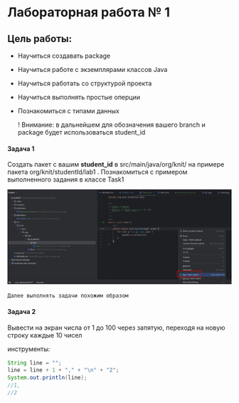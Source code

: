 # Лабораторная работа № 1

## Цель работы:
 - Научиться создавать package
 - Научиться работе с экземплярами классов Java
 - Научиться работать со структурой проекта
 - Научиться выполнять простые оперции
 - Познакомиться с типами данных

 
    ! Внимание: в дальнейшем для обозначения вашего branch и package будет использоваться student_id  

#### Задача 1
    
Создать пакет с вашим **student_id** в src/main/java/org/knit/ на примере 
пакета org/knit/studentId/lab1 . Познакомиться с примером выполненного задания в классе Task1

![l1_2.jpg](..%2Fcommon%2Fl1_2.jpg)

    Далее выполнять задачи похожим образом


#### Задача 2

Вывести на экран числа от 1 до 100 через запятую, переходя на новую строку каждые 10 чисел

инструменты:
```java
String line = "";
line = line + 1 + "," + "\n" + "2";
System.out.println(line);
//1,
//2
```







    
